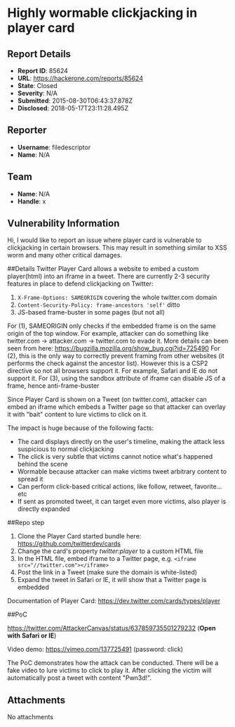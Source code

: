 # Highly wormable clickjacking in player card

## Report Details
- **Report ID**: 85624
- **URL**: https://hackerone.com/reports/85624
- **State**: Closed
- **Severity**: N/A
- **Submitted**: 2015-08-30T06:43:37.878Z
- **Disclosed**: 2018-05-17T23:11:28.495Z

## Reporter
- **Username**: filedescriptor
- **Name**: N/A

## Team
- **Name**: N/A
- **Handle**: x

## Vulnerability Information
Hi,
I would like to report an issue where player card is vulnerable to clickjacking in certain browsers. This may result in something similar to XSS worm and many other critical damages.

##Details
Twitter Player Card allows a website to embed a custom player(html) into an iframe in a tweet. There are currently 2-3 security features in place to defend clickjacking on Twitter:
1. ```X-Frame-Options: SAMEORIGIN``` covering the whole twitter.com domain
2. ```Content-Security-Policy: frame-ancestors 'self'``` ditto
3. JS-based frame-buster in some pages (but not all)

For (1), SAMEORIGIN only checks if the embedded frame is on the same origin of the top window. For example, attacker can do something like twitter.com -> attacker.com -> twitter.com to evade it. More details can been seen from here: https://bugzilla.mozilla.org/show_bug.cgi?id=725490 
For (2), this is the only way to correctly prevent framing from other websites (it performs the check against the ancestor list). However this is a CSP2 directive so not all browsers support it. For example, Safari and IE do not support it.
For (3), using the sandbox attribute of iframe can disable JS of a frame, hence anti-frame-buster

Since Player Card is shown on a Tweet (on twitter.com), attacker can embed an iframe which embeds a Twitter page so that attacker can overlay it with "bait" content to lure victims to click on it.

The impact is huge because of the following facts:
* The card displays directly on the user's timeline, making the attack less suspicious to normal clickjacking
* The click is very subtle that victims cannot notice what's happened behind the scene
* Wormable because attacker can make victims tweet arbitrary content to spread it
* Can perform click-based critical actions, like follow, retweet, favorite... etc
* If sent as promoted tweet, it can target even more victims, also player is directly expanded

##Repo step
1. Clone the Player Card started bundle here: https://github.com/twitterdev/cards
2. Change the card's property *twitter:player* to a custom HTML file
3. In the HTML file, embed iframe to a Twitter page, e.g. ```<iframe src="//twitter.com"></iframe>```
4. Post the link in a Tweet (make sure the domain is white-listed)
5. Expand the tweet in Safari or IE, it will show that a Twitter page is embedded

Documentation of Player Card: https://dev.twitter.com/cards/types/player

##PoC

https://twitter.com/AttackerCanvas/status/637859735501279232 (**Open with Safari or IE**)

Video demo: https://vimeo.com/137725491 (password: click)

The PoC demonstrates how the attack can be conducted. There will be a fake video to lure victims to click to play it. After clicking the victim will automatically post a tweet with content "Pwn3d!".

## Attachments
No attachments
